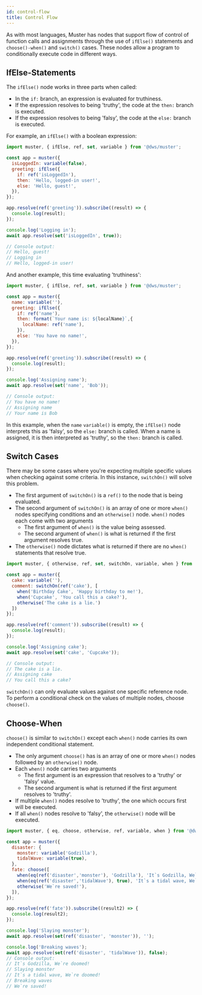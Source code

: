 ```yaml
---
id: control-flow
title: Control Flow
---
```

As with most languages, Muster has nodes that support flow of control of function calls and assignments through the use of `ifElse()` statements and `choose()-when()` and `switch()` cases. These nodes allow a program to conditionally execute code in different ways.
## IfElse-Statements
The `ifElse()` node works in three parts when called:
- In the `if:` branch, an expression is evaluated for truthiness.
- If the expression resolves to being 'truthy', the code at the `then:` branch is executed.
- If the expression resolves to being 'falsy', the code at the `else:` branch is executed.

For example, an `ifElse()` with a boolean expression:
```javascript
import muster, { ifElse, ref, set, variable } from '@dws/muster';

const app = muster({
  isLoggedIn: variable(false),
  greeting: ifElse({
    if: ref('isLoggedIn'),
    then: 'Hello, logged-in user!',
    else: 'Hello, guest!',
  }),
});

app.resolve(ref('greeting')).subscribe((result) => {
  console.log(result);
});

console.log('Logging in');
await app.resolve(set('isLoggedIn', true));

// Console output:
// Hello, guest!
// Logging in
// Hello, logged-in user!
```
And another example, this time evaluating 'truthiness':
```javascript
import muster, { ifElse, ref, set, variable } from '@dws/muster';

const app = muster({
  name: variable(''),
  greeting: ifElse({
    if: ref('name'),
    then: format(`Your name is: ${localName}`,{
      localName: ref('name'),
    }),
    else: 'You have no name!',
  }),
});

app.resolve(ref('greeting')).subscribe((result) => {
  console.log(result);
});

console.log('Assigning name');
await app.resolve(set('name', 'Bob'));

// Console output:
// You have no name!
// Assigning name
// Your name is Bob
```
In this example, when the `name` `variable()` is empty, the `ifElse()` node interprets this as 'falsy', so the `else:` branch is called. When a name is assigned, it is then interpreted as 'truthy', so the `then:` branch is called.

## Switch Cases
There may be some cases where you're expecting multiple specific values when checking against some criteria. In this instance, `switchOn()` will solve this problem.
- The first argument of `switchOn()` is a `ref()` to the node that is being evaluated.
- The second argument of `switchOn()` is an array of one or more `when()` nodes specifying conditions and an `otherwise()` node. `when()` nodes each come with two arguments
  * The first argument of `when()` is the value being assessed.
  * The second argument of `when()` is what is returned if the first argument resolves true.
- The `otherwise()` node dictates what is returned if there are no `when()` statements that resolve true.
```javascript
import muster, { otherwise, ref, set, switchOn, variable, when } from '@dws/muster';

const app = muster({
  cake: variable(''),
  comment: switchOn(ref('cake'), [
    when('Birthday Cake', 'Happy birthday to me!'),
    when('Cupcake', 'You call this a cake?'),
    otherwise('The cake is a lie.')
  ])
});

app.resolve(ref('comment')).subscribe((result) => {
  console.log(result);
});

console.log('Assigning cake');
await app.resolve(set('cake', 'Cupcake'));

// Console output:
// The cake is a lie.
// Assigning cake
// You call this a cake?
```
`switchOn()` can only evaluate values against one specific reference node. To perform a conditional check on the values of multiple nodes, choose `choose()`.
## Choose-When
`choose()` is similar to `switchOn()` except each `when()` node carries its own independent conditional statement.
- The only argument `choose()` has is an array of one or more `when()` nodes followed by an `otherwise()` node.
- Each `when()` node carries two arguments
  * The first argument is an expression that resolves to a 'truthy' or 'falsy' value.
  * The second argument is what is returned if the first argument resolves to 'truthy'.
- If multiple `when()` nodes resolve to 'truthy', the one which occurs first will be executed.
- If all `when()` nodes resolve to 'falsy', the `otherwise()` node will be executed.

```javascript
import muster, { eq, choose, otherwise, ref, variable, when } from '@dws/muster';

const app = muster({
  disaster: {
    monster: variable('Godzilla'),
    tidalWave: variable(true),
  },
  fate: choose([
    when(eq(ref('disaster','monster'), 'Godzilla'), 'It`s Godzilla, We`re doomed!'),
    when(eq(ref('disaster','tidalWave'), true), 'It`s a tidal wave, We`re doomed!'),
    otherwise('We`re saved!'),
  ]),
});

app.resolve(ref('fate')).subscribe((result2) => {
  console.log(result2);
});

console.log('Slaying monster');
await app.resolve(set(ref('disaster', 'monster')), '');

console.log('Breaking waves');
await app.resolve(set(ref('disaster', 'tidalWave')), false);
// Console output:
// It`s Godzilla, We`re doomed!
// Slaying monster
// It`s a tidal wave, We`re doomed!
// Breaking waves
// We`re saved!
```
